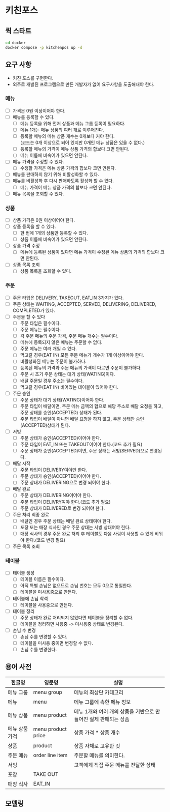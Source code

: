 # 키친포스

## 퀵 스타트

```sh
cd docker
docker compose -p kitchenpos up -d
```

## 요구 사항
- 키친 포스를 구현한다.
- 외주로 개발된 프로그램으로 만든 개발자가 없어 요구사항을 도출해내야 한다.
### 메뉴
- [ ] 가격은 0원 이상이어야 한다.
- [ ] 메뉴를 등록할 수 있다.
  - [ ] 메뉴 등록을 위해 먼저 상품과 메뉴 그룹 등록이 필요하다.
  - [ ] 메뉴 1개는 메뉴 상품의 여러 개로 이루어진다. 
  - [ ] 등록할 메뉴의 메뉴 상품 개수는 0개보다 커야 한다.  </br>(코드는 0개 이상으로 되어 있지만 0개인 메뉴 상품은 있을 수 없다.)
  - [ ] 등록할 메뉴의 가격이 메뉴 상품 가격의 합보다 크면 안된다.
  - [ ] 메뉴 이름에 비속어가 있으면 안된다.
- [ ] 메뉴 가격을 수정할 수 있다.
  - [ ] 수정할 가격은 메뉴 상품 가격의 합보다 크면 안된다.
- [ ] 메뉴를 판매하지 않기 위해 비활성화할 수 있다.
- [ ] 메뉴를 비활성화 후 다시 판매하도록 활성화 할 수 있다.
  - [ ] 메뉴 가격이 메뉴 상품 가격의 합보다 크면 안된다.
- [ ] 메뉴 목록을 조회할 수 있다.

### 상품
- [ ] 상품 가격은 0원 이상이어야 한다.
- [ ] 상품 등록을 할 수 있다.
  - [ ] 한 번에 1개의 상품만 등록할 수 있다. 
  - [ ] 상품 이름에 비속어가 있으면 안된다.
- [ ] 상품 가격 수정
  - [ ] 메뉴에 등록된 상품이 있다면 메뉴 가격이 수정된 메뉴 상품의 가격의 합보다 크면 안된다.
- [ ] 상품 목록 조회
  - [ ] 상품 목록을 조회할 수 있다.

### 주문
- [ ] 주문 타입은 DELIVERY, TAKEOUT, EAT_IN 3가지가 있다.
- [ ] 주문 상태는 WAITING, ACCEPTED, SERVED, DELIVERING, DELIVERED, COMPLETED가 있다.
- [ ] 주문을 할 수 있다
  - [ ] 주문 타입은 필수이다.
  - [ ] 주문 메뉴는 필수이다.
  - [ ] 각 주문 메뉴의 주문 가격, 주문 메뉴 개수는 필수이다.
  - [ ] 메뉴에 등록되지 않은 메뉴는 주문할 수 없다.
  - [ ] 주문 메뉴는 여러 개일 수 있다.
  - [ ] 먹고갈 경우(EAT IN) 모든 주문 메뉴가 개수가 1개 이상이어야 한다.
  - [ ] 비활성화된 메뉴는 주문이 불가하다.
  - [ ] 등록된 메뉴의 가격과 주문 메뉴의 가격이 다르면 주문이 불가하다.
  - [ ] 주문 시 초기 주문 상태는 대기 상태(WATING)이다.
  - [ ] 배달 주문일 경우 주소는 필수이다.
  - [ ] 먹고갈 경우(EAT IN) 비어있는 테이블이 있어야 한다.
- [ ] 주문 승인
  - [ ] 주문 상태가 대기 상태(WATING)이어야 한다.
  - [ ] 주문 타입이 배달이면, 주문 메뉴 금액의 합으로 해당 주소로 배달 요청을 하고, 주문 상태를 승인(ACCEPTED) 상태가 된다.
  - [ ] 주문 타입이 배달이 아니면 배달 요청을 하지 않고, 주문 상태만 승인(ACCEPTED)상태가 된다.
- [ ] 서빙
  - [ ] 주문 상태가 승인(ACCEPTED)이어야 한다.
  - [ ] 주문 타입이 EAT_IN 또는 TAKEOUT이어야 한다.(코드 추가 필요)
  - [ ] 주문 상태가 승인(ACCEPTED)이면, 주문 상태는 서빙(SERVED)으로 변경된다.
- [ ] 배달 시작
  - [ ] 주문 타입이 DELIVERY여야만 한다.
  - [ ] 주문 상태가 승인(ACCEPTED)이어야 한다.
  - [ ] 주문 상태가 DELIVERING으로 변경 되어야 한다.
- [ ] 배달 완료
  - [ ] 주문 상태가 DELIVERING이어야 한다.
  - [ ] 주문 타입이 DELIVRY여야 한다.(코드 추가 필요)
  - [ ] 주문 상태가 DELIVERED로 변경 되어야 한다.
- [ ] 주문 처리 최종 완료
  - [ ] 배달인 경우 주문 상태는 배달 완료 상태여야 한다.
  - [ ] 포장 또는 매장 식사인 경우 주문 상태는 서빙 상태여야 한다.
  - [ ] 매장 식사의 경우 주문 완료 처리 후 테이블도 다음 사람이 사용할 수 있게 비워야 한다.(코드 변경 필요)
- [ ] 주문 목록 조회

### 테이블
- [ ] 테이블 생성
  - [ ] 테이블 이름은 필수이다.
  - [ ] 아직 특별 손님은 없으므로 손님 번호는 모두 0으로 통일한다.
  - [ ] 테이블을 미사용중으로 만든다.
- [ ] 테이블에 손님 착석
  - [ ] 테이블을 사용중으로 만든다.
- [ ] 테이블 정리
  - [ ] 주문 상태가 완료 처리되지 않았다면 테이블을 정리할 수 없다.
  - [ ] 테이블을 정리하면 사용중 -> 미사용중 상태로 변경된다.
- [ ] 손님 수 변경
  - [ ] 손님 수를 변경할 수 있다.
  - [ ] 테이블을 미사용 중이면 변경할 수 없다.
  - [ ] 손님 수를 변경한다.

## 용어 사전
| 한글명      | 영문명                | 설명                                    |
|----------|--------------------|---------------------------------------|
| 메뉴 그룹    | menu group         | 메뉴의 최상단 카테고리                          |
| 메뉴       | menu               | 메뉴 그룹에 속한 메뉴 정보                       |
| 메뉴 상품    | menu product       | 메뉴 1개와 여러 개의 상품을 기반으로 만들어진 실제 판매되는 상품 |
| 메뉴 상품 가격 | menu product price | 상품 가격 * 상품 개수 |
| 상품       | product            | 상품 자체로 고유한 것                          |
| 주문 메뉴    | order line item    | 주문할 메뉴를 의미한다.                         |
| 서빙       |                    | 고객에게 직접 주문 메뉴를 전달한 상태                 |
| 포장       | TAKE OUT           |                                       |
| 매장 식사    | EAT_IN             |                                       |

## 모델링
